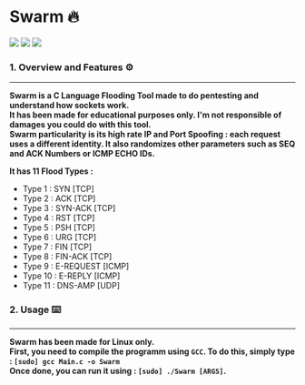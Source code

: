 # Swarm 🔥

![](https://img.shields.io/badge/Version-1.1.1-red?style=for-the-badge&color=fa0000&labelColor=292929)
![](https://img.shields.io/badge/Platform-Linux-red?style=for-the-badge&color=fa0000&labelColor=292929)
![](https://img.shields.io/badge/Language-C-red?style=for-the-badge&color=fa0000&labelColor=292929)

### 1. Overview and Features ⚙️
---

**Swarm is a C Language Flooding Tool made to do pentesting and understand how sockets work.**<br>
**It has been made for educational purposes only. I'm not responsible of damages you could do with this tool.**<br>
**Swarm particularity is its high rate IP and Port Spoofing : each request uses a different identity. It also randomizes other parameters such as SEQ and ACK Numbers or ICMP ECHO IDs.**<br>

**It has 11 Flood Types :**
- Type 1 : SYN [TCP]
- Type 2 : ACK [TCP]
- Type 3 : SYN-ACK [TCP]
- Type 4 : RST [TCP]
- Type 5 : PSH [TCP]
- Type 6 : URG [TCP]
- Type 7 : FIN [TCP]
- Type 8 : FIN-ACK [TCP]
- Type 9 : E-REQUEST [ICMP]
- Type 10 : E-REPLY [ICMP]
- Type 11 : DNS-AMP [UDP]

### 2. Usage ⌨️
---

**Swarm has been made for Linux only.**<br>
**First, you need to compile the programm using `GCC`. To do this, simply type : `[sudo] gcc Main.c -o Swarm`**<br>
**Once done, you can run it using : `[sudo] ./Swarm [ARGS]`.**
